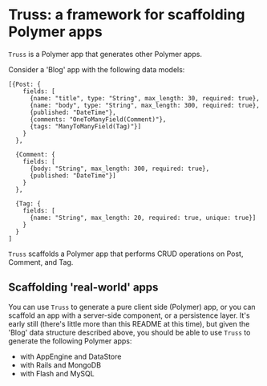 # Truss: a framework for scaffolding Polymer apps

`Truss` is a Polymer app that generates other Polymer apps.

Consider a 'Blog' app with the following data models:

    [{Post: {
        fields: [
          {name: "title", type: "String", max_length: 30, required: true},
          {name: "body", type: "String", max_length: 300, required: true},
          {published: "DateTime"},
          {comments: "OneToManyField(Comment)"},
          {tags: "ManyToManyField(Tag)"}]
        }
      },

      {Comment: {
        fields: [
          {body: "String", max_length: 300, required: true},
          {published: "DateTime"}]
        }
      },

      {Tag: {
        fields: [
          {name: "String", max_length: 20, required: true, unique: true}]
        }
      }
    ]

`Truss` scaffolds a Polymer app that performs CRUD operations on Post, Comment,
and Tag.

## Scaffolding 'real-world' apps

You can use `Truss` to generate a pure client side (Polymer) app, or you can
scaffold an app with a server-side component, or a persistence layer.
It's early still (there's little more than this README at this time), but
given the 'Blog' data structure described above, you should be able to
use `Truss` to generate the following Polymer apps:

- with AppEngine and DataStore
- with Rails and MongoDB
- with Flash and MySQL

